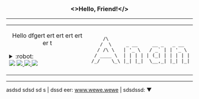 [//]: <> (The `&nbsp;` is to have Aphelion take up more space)

<h3 align="center">
    &lt;&gt;Hello, Friend!&lt;/&gt;
</h3> 

---
<table width="100%" align="center">
    <tr>
        <td width="50%">
            <p align="center">
                Hello dfgert ert ert ert ert er t
                <details>
                    <summary>:robot:</summary>
                    :ghost:
                </details>
                <a href="https://wakatime.com/@mohamed3nan"><img src="https://wakatime.com/badge/user/3741e65c-b1f5-4c15-8419-4c433ee9b28f.svg"></a>
                <a href="https://www.upwork.com"><img src="https://img.shields.io/badge/Hireable-gray?logo=upwork">
                <a href="https://www.freelancer.com/"><img src="https://img.shields.io/badge/Hireable-gray?logo=freelancer"> 
                <img src="https://komarev.com/ghpvc/?username=Mohamed3nan&style=flat&label=github+visits">
            </p>
        </td>
        <td width="50%">
            <pre>    /\
   /  \     _ __     __ _   _ __
  / /\ \   | '_ \   / _` | | '_ \
 / ____ \  | | | | | (_| | | | | |
/_/    \_\ |_| |_|  \__,_| |_| |_|</pre>
        </td>
    </tr>
</table>

---


asdsd sdsd sd s | dssd eer: www.wewe.wewe | sdsdssd: ▼


